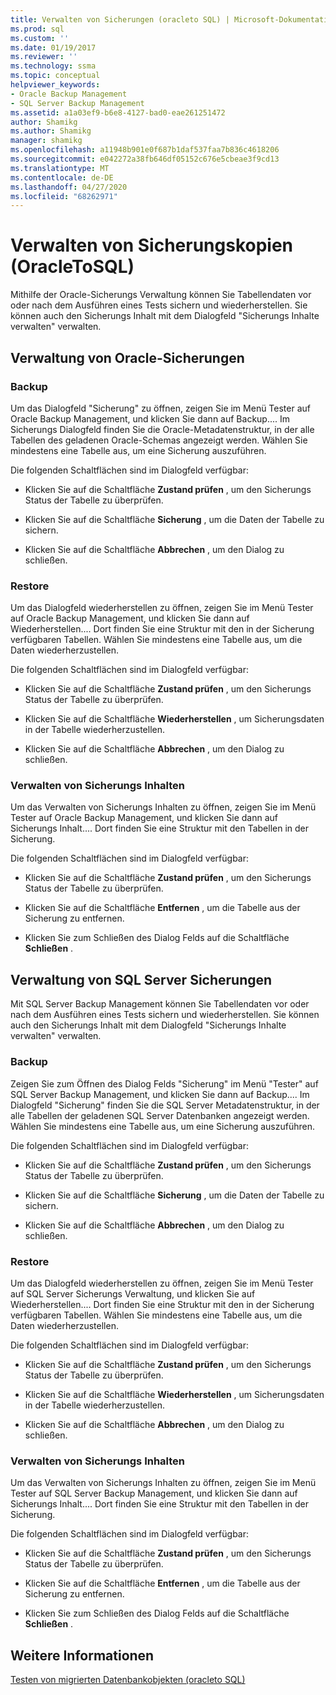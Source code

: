 ```yaml
---
title: Verwalten von Sicherungen (oracleto SQL) | Microsoft-Dokumentation
ms.prod: sql
ms.custom: ''
ms.date: 01/19/2017
ms.reviewer: ''
ms.technology: ssma
ms.topic: conceptual
helpviewer_keywords:
- Oracle Backup Management
- SQL Server Backup Management
ms.assetid: a1a03ef9-b6e8-4127-bad0-eae261251472
author: Shamikg
ms.author: Shamikg
manager: shamikg
ms.openlocfilehash: a11948b901e0f687b1daf537faa7b836c4618206
ms.sourcegitcommit: e042272a38fb646df05152c676e5cbeae3f9cd13
ms.translationtype: MT
ms.contentlocale: de-DE
ms.lasthandoff: 04/27/2020
ms.locfileid: "68262971"
---
```

# <a name="managing-backups-oracletosql"></a>Verwalten von Sicherungskopien (OracleToSQL)
Mithilfe der Oracle-Sicherungs Verwaltung können Sie Tabellendaten vor oder nach dem Ausführen eines Tests sichern und wiederherstellen. Sie können auch den Sicherungs Inhalt mit dem Dialogfeld "Sicherungs Inhalte verwalten" verwalten.  
  
## <a name="oracle-backup-management"></a>Verwaltung von Oracle-Sicherungen  
  
### <a name="backup"></a>Backup  
Um das Dialogfeld "Sicherung" zu öffnen, zeigen Sie im Menü Tester auf Oracle Backup Management, und klicken Sie dann auf Backup.... Im Sicherungs Dialogfeld finden Sie die Oracle-Metadatenstruktur, in der alle Tabellen des geladenen Oracle-Schemas angezeigt werden. Wählen Sie mindestens eine Tabelle aus, um eine Sicherung auszuführen.  
  
Die folgenden Schaltflächen sind im Dialogfeld verfügbar:  
  
-   Klicken Sie auf die Schaltfläche **Zustand prüfen** , um den Sicherungs Status der Tabelle zu überprüfen.  
  
-   Klicken Sie auf die Schaltfläche **Sicherung** , um die Daten der Tabelle zu sichern.  
  
-   Klicken Sie auf die Schaltfläche **Abbrechen** , um den Dialog zu schließen.  
  
### <a name="restore"></a>Restore  
Um das Dialogfeld wiederherstellen zu öffnen, zeigen Sie im Menü Tester auf Oracle Backup Management, und klicken Sie dann auf Wiederherstellen.... Dort finden Sie eine Struktur mit den in der Sicherung verfügbaren Tabellen. Wählen Sie mindestens eine Tabelle aus, um die Daten wiederherzustellen.  
  
Die folgenden Schaltflächen sind im Dialogfeld verfügbar:  
  
-   Klicken Sie auf die Schaltfläche **Zustand prüfen** , um den Sicherungs Status der Tabelle zu überprüfen.  
  
-   Klicken Sie auf die Schaltfläche **Wiederherstellen** , um Sicherungsdaten in der Tabelle wiederherzustellen.  
  
-   Klicken Sie auf die Schaltfläche **Abbrechen** , um den Dialog zu schließen.  
  
### <a name="managing-backup-contents"></a>Verwalten von Sicherungs Inhalten  
Um das Verwalten von Sicherungs Inhalten zu öffnen, zeigen Sie im Menü Tester auf Oracle Backup Management, und klicken Sie dann auf Sicherungs Inhalt.... Dort finden Sie eine Struktur mit den Tabellen in der Sicherung.  
  
Die folgenden Schaltflächen sind im Dialogfeld verfügbar:  
  
-   Klicken Sie auf die Schaltfläche **Zustand prüfen** , um den Sicherungs Status der Tabelle zu überprüfen.  
  
-   Klicken Sie auf die Schaltfläche **Entfernen** , um die Tabelle aus der Sicherung zu entfernen.  
  
-   Klicken Sie zum Schließen des Dialog Felds auf die Schaltfläche **Schließen** .  
  
## <a name="sql-server-backup-management"></a>Verwaltung von SQL Server Sicherungen  
Mit SQL Server Backup Management können Sie Tabellendaten vor oder nach dem Ausführen eines Tests sichern und wiederherstellen. Sie können auch den Sicherungs Inhalt mit dem Dialogfeld "Sicherungs Inhalte verwalten" verwalten.  
  
### <a name="backup"></a>Backup  
Zeigen Sie zum Öffnen des Dialog Felds "Sicherung" im Menü "Tester" auf SQL Server Backup Management, und klicken Sie dann auf Backup.... Im Dialogfeld "Sicherung" finden Sie die SQL Server Metadatenstruktur, in der alle Tabellen der geladenen SQL Server Datenbanken angezeigt werden. Wählen Sie mindestens eine Tabelle aus, um eine Sicherung auszuführen.  
  
Die folgenden Schaltflächen sind im Dialogfeld verfügbar:  
  
-   Klicken Sie auf die Schaltfläche **Zustand prüfen** , um den Sicherungs Status der Tabelle zu überprüfen.  
  
-   Klicken Sie auf die Schaltfläche **Sicherung** , um die Daten der Tabelle zu sichern.  
  
-   Klicken Sie auf die Schaltfläche **Abbrechen** , um den Dialog zu schließen.  
  
### <a name="restore"></a>Restore  
Um das Dialogfeld wiederherstellen zu öffnen, zeigen Sie im Menü Tester auf SQL Server Sicherungs Verwaltung, und klicken Sie auf Wiederherstellen.... Dort finden Sie eine Struktur mit den in der Sicherung verfügbaren Tabellen. Wählen Sie mindestens eine Tabelle aus, um die Daten wiederherzustellen.  
  
Die folgenden Schaltflächen sind im Dialogfeld verfügbar:  
  
-   Klicken Sie auf die Schaltfläche **Zustand prüfen** , um den Sicherungs Status der Tabelle zu überprüfen.  
  
-   Klicken Sie auf die Schaltfläche **Wiederherstellen** , um Sicherungsdaten in der Tabelle wiederherzustellen.  
  
-   Klicken Sie auf die Schaltfläche **Abbrechen** , um den Dialog zu schließen.  
  
### <a name="managing-backup-contents"></a>Verwalten von Sicherungs Inhalten  
Um das Verwalten von Sicherungs Inhalten zu öffnen, zeigen Sie im Menü Tester auf SQL Server Backup Management, und klicken Sie dann auf Sicherungs Inhalt.... Dort finden Sie eine Struktur mit den Tabellen in der Sicherung.  
  
Die folgenden Schaltflächen sind im Dialogfeld verfügbar:  
  
-   Klicken Sie auf die Schaltfläche **Zustand prüfen** , um den Sicherungs Status der Tabelle zu überprüfen.  
  
-   Klicken Sie auf die Schaltfläche **Entfernen** , um die Tabelle aus der Sicherung zu entfernen.  
  
-   Klicken Sie zum Schließen des Dialog Felds auf die Schaltfläche **Schließen** .  
  
## <a name="see-also"></a>Weitere Informationen  
[Testen von migrierten Datenbankobjekten &#40;oracleto SQL&#41;](../../ssma/oracle/testing-migrated-database-objects-oracletosql.md)  
  

